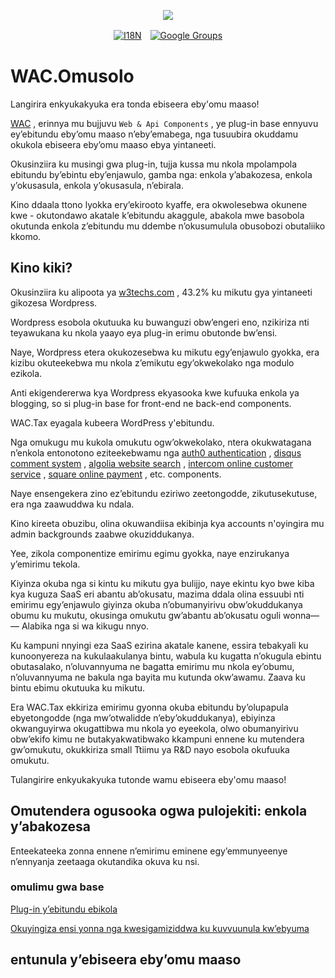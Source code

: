 <p align="center"><a href="https://wac.tax"><img src="https://cdn.jsdelivr.net/gh/wactax/img/logo.svg"/></a></p><p align="center"><a href="https://github.com/wactax/wac.tax/blob/main/doc/README.md#readme"><img alt="I18N" src="https://cdn.jsdelivr.net/gh/wactax/img/t.svg"/></a>　<a href="https://groups.google.com/u/2/g/wactax"><img alt="Google Groups" src="https://cdn.jsdelivr.net/gh/wactax/img/g-groups.svg"/></a></p>

# WAC.Omusolo

Langirira enkyukakyuka era tonda ebiseera eby'omu maaso!

[WAC](https://wac.tax) , erinnya mu bujjuvu `Web & Api Components` , ye plug-in base ennyuvu ey’ebitundu eby’omu maaso n’eby’emabega, nga tusuubira okuddamu okukola ebiseera eby’omu maaso ebya yintaneeti.

Okusinziira ku musingi gwa plug-in, tujja kussa mu nkola mpolampola ebitundu by’ebintu eby’enjawulo, gamba nga: enkola y’abakozesa, enkola y’okusasula, enkola y’okusasula, n’ebirala.

Kino ddaala ttono lyokka ery’ekirooto kyaffe, era okwolesebwa okunene kwe - okutondawo akatale k’ebitundu akaggule, abakola mwe basobola okutunda enkola z’ebitundu mu ddembe n’okusumulula obusobozi obutaliiko kkomo.

## Kino kiki?

Okusinziira ku alipoota ya [w3techs.com](https://w3techs.com/technologies/details/cm-wordpress) , 43.2% ku mikutu gya yintaneeti gikozesa Wordpress.

Wordpress esobola okutuuka ku buwanguzi obw’engeri eno, nzikiriza nti teyawukana ku nkola yaayo eya plug-in erimu obutonde bw’ensi.

Naye, Wordpress etera okukozesebwa ku mikutu egy’enjawulo gyokka, era kizibu okuteekebwa mu nkola z’emikutu egy’okwekolako nga modulo ezikola.

Anti ekigendererwa kya Wordpress ekyasooka kwe kufuuka enkola ya blogging, so si plug-in base for front-end ne back-end components.

WAC.Tax eyagala kubeera WordPress y'ebitundu.

Nga omukugu mu kukola omukutu ogw’okwekolako, ntera okukwatagana n’enkola entonotono eziteekebwamu nga [auth0 authentication](https://auth0.com) , [disqus comment system](https://disqus.com) , [algolia website search](https://www.algolia.com) , [intercom online customer service](https://www.intercom.com) , [square online payment](https://developer.squareup.com/docs/web-payments/overview) , etc. components.

Naye ensengekera zino ez’ebitundu eziriwo zeetongodde, zikutusekutuse, era nga zaawuddwa ku ndala.

Kino kireeta obuzibu, olina okuwandiisa ekibinja kya accounts n'oyingira mu admin backgrounds zaabwe okuziddukanya.

Yee, zikola componentize emirimu egimu gyokka, naye enzirukanya y’emirimu tekola.

Kiyinza okuba nga si kintu ku mikutu gya bulijjo, naye ekintu kyo bwe kiba kya kuguza SaaS eri abantu ab’okusatu, mazima ddala olina essuubi nti emirimu egy’enjawulo giyinza okuba n’obumanyirivu obw’okuddukanya obumu ku mukutu, okusinga omukutu gw’abantu ab’okusatu oguli wonna— — Alabika nga si wa kikugu nnyo.

Ku kampuni nnyingi eza SaaS ezirina akatale kanene, essira tebakyali ku kunoonyereza na kukulaakulanya bintu, wabula ku kugatta n’okugula ebintu obutasalako, n’oluvannyuma ne bagatta emirimu mu nkola ey’obumu, n’oluvannyuma ne bakula nga bayita mu kutunda okw’awamu. Zaava ku bintu ebimu okutuuka ku mikutu.

Era WAC.Tax ekkiriza emirimu gyonna okuba ebitundu by’olupapula ebyetongodde (nga mw’otwalidde n’eby’okuddukanya), ebiyinza okwanguyirwa okugattibwa mu nkola yo eyeekola, olwo obumanyirivu obw’ekifo kimu ne butakyakwatibwako kkampuni ennene ku mutendera gw’omukutu, okukkiriza small Ttiimu ya R&D nayo esobola okufuuka omukutu.

Tulangirire enkyukakyuka tutonde wamu ebiseera eby'omu maaso!

## Omutendera ogusooka ogwa pulojekiti: enkola y’abakozesa

Enteekateeka zonna ennene n’emirimu eminene egy’emmunyeenye n’ennyanja zeetaaga okutandika okuva ku nsi.

### omulimu gwa base

[Plug-in y’ebitundu ebikola](./pkg.md)

[Okuyingiza ensi yonna nga kwesigamiziddwa ku kuvvuunula kw’ebyuma](./i18n.md)

## entunula y’ebiseera eby’omu maaso
